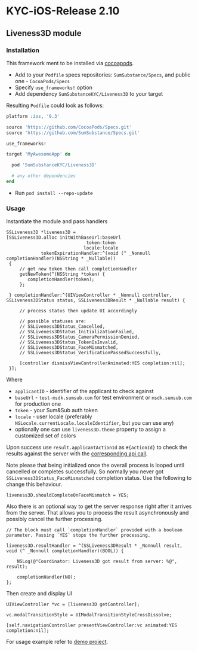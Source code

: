 # KYC-iOS-Release 2.10

## Liveness3D module

### Installation
This framework ment to be installed via [cocoapods](https://cocoapods.org/).

* Add to your `Podfile` specs repositories: `SumSubstance/Specs`, and public one - `CocoaPods/Specs`
* Specify `use_frameworks!` option
* Add dependency `SumSubstanceKYC/Liveness3D` to your target

Resulting `Podfile` could look as follows:
```ruby
platform :ios, '9.3'

source 'https://github.com/CocoaPods/Specs.git'
source 'https://github.com/SumSubstance/Specs.git'

use_frameworks!

target 'MyAwesomeApp' do

  pod 'SumSubstanceKYC/Liveness3D'

  # any other dependencies
end
```
* Run `pod install --repo-update`

### Usage 
Instantiate the module and pass handlers
```objc
SSLiveness3D *liveness3D =
[SSLiveness3D.alloc initWithBaseUrl:baseUrl
                              token:token
                             locale:locale
             tokenExpirationHandler:^(void (^ _Nonnull completionHandler)(NSString * _Nullable))
 {
     // get new token then call completionHandler
     getNewToken(^(NSString *token) {
     	completionHandler(token);
     };
     
 } completionHandler:^(UIViewController * _Nonnull controller, SSLiveness3DStatus status, SSLiveness3DResult * _Nullable result) {
     
     // process status then update UI accordingly

     // possible statuses are:
     // SSLiveness3DStatus_Cancelled,
     // SSLiveness3DStatus_InitializationFailed,
     // SSLiveness3DStatus_CameraPermissionDenied,
     // SSLiveness3DStatus_TokenIsInvalid,
     // SSLiveness3DStatus_FaceMismatched,
     // SSLiveness3DStatus_VerificationPassedSuccessfully,

     [controller dismissViewControllerAnimated:YES completion:nil];
 }];
``` 
Where 
* `applicantID` - identifier of the applicant to check against
* `baseUrl` - `test-msdk.sumsub.com` for test environment or `msdk.sumsub.com` for production one
* `token` - your Sum&Sub auth token
* `locale` - user locale (preferably `NSLocale.currentLocale.localeIdentifier`, but you can use any)
* optionally one can use `liveness3D.theme` property to assign a customized set of colors

Upon success use `result.applicantActionId` as `#{actionId}` to check the results against the server with the [corresponding api call](https://developers.sumsub.com/applicant-actions/#result).

Note please that being initialized once the overall process is looped until cancelled or completes successfully. So normally you never got `SSLiveness3DStatus_FaceMismatched` completion status. Use the following to change this behaviour.
```objc
liveness3D.shouldCompleteOnFaceMismatch = YES;
```

Also there is an optional way to get the server response right after it arrives from the server. That allows you to process the result asynchronously and possibly cancel the further processing.
```objc
// The block must call `completionHandler` provided with a boolean parameter. Passing `YES` stops the further processing.

liveness3D.resultHandler = ^(SSLiveness3DResult * _Nonnull result, void (^ _Nonnull completionHandler)(BOOL)) {
  
    NSLog(@"Coordinator: Liveness3D got result from server: %@", result);
    
    completionHandler(NO);
};

```

Then create and display UI
```objc
UIViewController *vc = [liveness3D getController];

vc.modalTransitionStyle = UIModalTransitionStyleCrossDissolve;

[self.navigationController presentViewController:vc animated:YES completion:nil];
```

For usage example refer to [demo project](https://github.com/SumSubstance/KYC-iOS-Demo).
